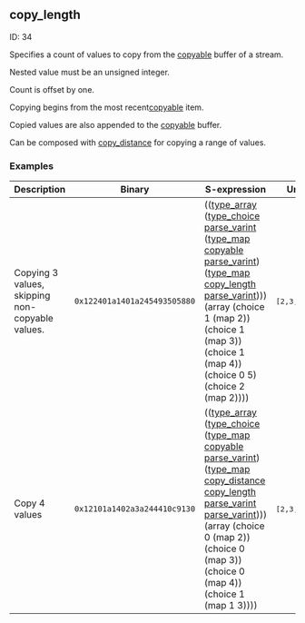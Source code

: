 ## copy_length

ID: 34

Specifies a count of values to copy from the [copyable](./copyable.md) buffer of a stream.

Nested value must be an unsigned integer.

Count is offset by one.

Copying begins from the most recent[copyable](./copyable.md) item.

Copied values are also appended to the [copyable](./copyable.md) buffer.

Can be composed with [copy_distance](./copy_distance.md) for copying a range of values.

### Examples

| Description | Binary | S-expression | Unpacked |
|----|----|----|----|
| Copying 3 values, skipping non-copyable values. | `0x122401a1401a245493505880` | (([type_array](./type_array.md) ([type_choice](./type_choice.md) [parse_varint](./parse_varint.md) ([type_map](./type_map.md) [copyable](./copyable.md) [parse_varint](./parse_varint.md)) ([type_map](./type_map.md) [copy_length](./copy_length.md) [parse_varint](./parse_varint.md)))) (array (choice 1 (map 2)) (choice 1 (map 3)) (choice 1 (map 4)) (choice 0 5) (choice 2 (map 2)))) | <pre>[2,3,4,5,4,4,4]</pre> |
| Copy 4 values | `0x12101a1402a3a244410c9130` | (([type_array](./type_array.md) ([type_choice](./type_choice.md) ([type_map](./type_map.md) [copyable](./copyable.md) [parse_varint](./parse_varint.md)) ([type_map](./type_map.md) [copy_distance](./copy_distance.md) [copy_length](./copy_length.md) [parse_varint](./parse_varint.md) [parse_varint](./parse_varint.md)))) (array (choice 0 (map 2)) (choice 0 (map 3)) (choice 0 (map 4)) (choice 1 (map 1 3)))) | <pre>[2,3,4,3,4,3,4]</pre> |